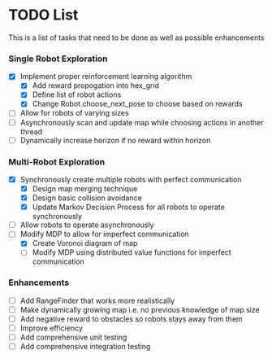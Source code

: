 # TODO List 

This is a list of tasks that need to be done as well as possible enhancements

### Single Robot Exploration

- [x] Implement proper reinforcement learning algorithm
    - [x] Add reward propogation into hex_grid
    - [x] Define list of robot actions
    - [x] Change Robot.choose_next_pose to choose based on rewards 
- [ ] Allow for robots of varying sizes
- [ ] Asynchronously scan and update map while choosing actions in another thread
- [ ] Dynamically increase horizon if no reward within horizon

### Multi-Robot Exploration

- [x] Synchronously create multiple robots with perfect communication
    - [x] Design map merging technique
    - [x] Design basic collision avoidance
    - [x] Update Markov Decision Process for all robots to operate synchronously
- [ ] Allow robots to operate asynchronously
- [ ] Modify MDP to allow for imperfect communication
    - [x] Create Voronoi diagram of map
    - [ ] Modify MDP using distributed value functions for imperfect communication

### Enhancements

- [ ] Add RangeFinder that works more realistically
- [ ] Make dynamically growing map i.e. no previous knowledge of map size
- [ ] Add negative reward to obstacles so robots stays away from them
- [ ] Improve efficiency
- [ ] Add comprehensive unit testing
- [ ] Add comprehensive integration testing